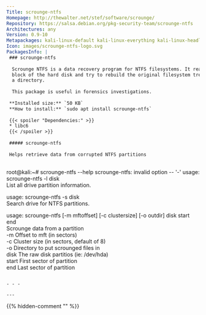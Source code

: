 ```yaml
---
Title: scrounge-ntfs
Homepage: http://thewalter.net/stef/software/scrounge/
Repository: https://salsa.debian.org/pkg-security-team/scrounge-ntfs
Architectures: any
Version: 0.9-10
Metapackages: kali-linux-default kali-linux-everything kali-linux-headless kali-linux-large kali-tools-forensics 
Icon: images/scrounge-ntfs-logo.svg
PackagesInfo: |
 ### scrounge-ntfs
 
  Scrounge NTFS is a data recovery program for NTFS filesystems. It reads each
  block of the hard disk and try to rebuild the original filesystem tree into
  a directory.
   
  This package is useful in forensics investigations.
 
 **Installed size:** `50 KB`  
 **How to install:** `sudo apt install scrounge-ntfs`  
 
 {{< spoiler "Dependencies:" >}}
 * libc6 
 {{< /spoiler >}}
 
 ##### scrounge-ntfs
 
 Helps retrieve data from corrupted NTFS partitions
 
 ```
 root@kali:~# scrounge-ntfs --help
 scrounge-ntfs: invalid option -- '-'
 usage: scrounge-ntfs -l disk                                              
   List all drive partition information.                              
                                                                      
 usage: scrounge-ntfs -s disk                                              
   Search drive for NTFS partitions.                                  
                                                                      
 usage: scrounge-ntfs [-m mftoffset] [-c clustersize] [-o outdir] disk start end  
   Scrounge data from a partition                                     
   -m         Offset to mft (in sectors)                              
   -c         Cluster size (in sectors, default of 8)                 
   -o         Directory to put scrounged files in                     
   disk       The raw disk partitios (ie: /dev/hda)                   
   start      First sector of partition                               
   end        Last sector of partition                                
                                                                      
 ```
 
 - - -
 
---
```

{{% hidden-comment "<!--Do not edit anything above this line-->" %}}
